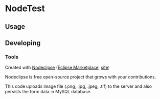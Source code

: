 
# NodeTest

## Usage

## Developing

### Tools

Created with [Nodeclipse](https://github.com/Nodeclipse/nodeclipse-1)
 ([Eclipse Marketplace](http://marketplace.eclipse.org/content/nodeclipse), [site](http://www.nodeclipse.org))   

Nodeclipse is free open-source project that grows with your contributions.


This code uploads image file (.png, .jpg, .jpeg, .tif) to the server and also persists the form data in MySQL database. 
